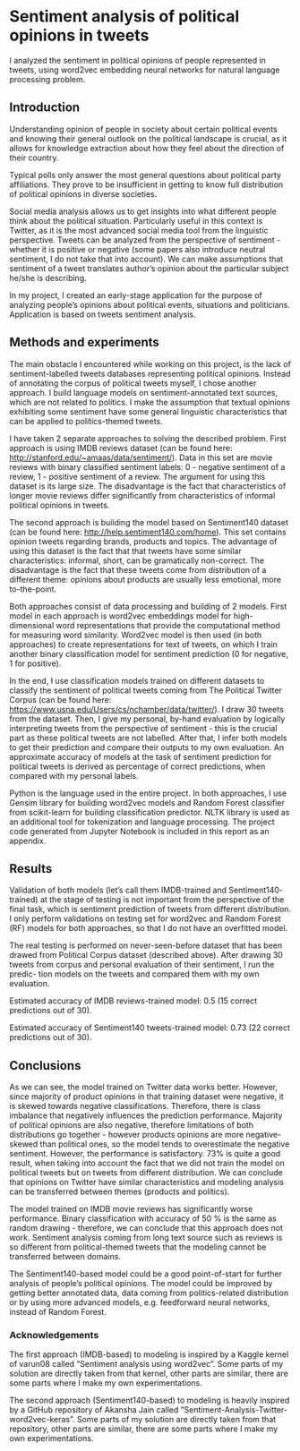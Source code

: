 # Sentiment analysis of political opinions in tweets

I analyzed the sentiment in political opinions of people represented in tweets, using word2vec embedding neural networks for natural language processing problem.

## Introduction

Understanding opinion of people in society about certain political events and knowing their general outlook on the political landscape is crucial, as it allows for knowledge extraction about how they feel about the direction of their country.

Typical polls only answer the most general questions about political party affiliations. They prove to be insufficient in getting to know full distribution of political opinions in diverse societies.

Social media analysis allows us to get insights into what different people think about the political situation. Particularly useful in this context is Twitter, as it is the most advanced social media tool from the linguistic perspective. Tweets can be analyzed from the perspective of sentiment - whether it is positive or negative (some papers also introduce neutral sentiment, I do not take that into account). We can make assumptions that sentiment of a tweet translates author’s opinion about the particular subject he/she is describing.

In my project, I created an early-stage application for the purpose of analyzing people’s opinions about political events, situations and politicians. Application is based on tweets sentiment analysis.

## Methods and experiments

The main obstacle I encountered while working on this project, is the lack of sentiment-labelled tweets databases representing political opinions. Instead of annotating the corpus of political tweets myself, I chose another approach. I build language models on sentiment-annotated text sources, which are not related to politics. I make the assumption that textual opinions exhibiting some sentiment have some general linguistic characteristics that can be applied to politics-themed tweets.

I have taken 2 separate approaches to solving the described problem. First approach is using IMDB reviews dataset (can be found here: http://stanford.edu/~amaas/data/sentiment/). Data in this set are movie reviews with binary classified sentiment labels: 0 - negative sentiment of a review, 1 - positive sentiment of a review. The argument for using this dataset is its large size. The disadvantage is the fact that characteristics of longer movie reviews differ significantly from characteristics of informal political opinions in tweets.

The second approach is building the model based on Sentiment140 dataset (can be found here: http://help.sentiment140.com/home). This set contains opinion tweets regarding brands, products and topics. The advantage of using this dataset is the fact that that tweets have some similar characteristics: informal, short, can be gramatically non-correct. The disadvantage is the fact that these tweets come from distribution of a different theme: opinions about products are usually less emotional, more to-the-point.

Both approaches consist of data processing and building of 2 models. First model in each approach is word2vec embeddings model for high-dimensional word representations that provide the computational method for measuring word similarity. Word2vec model is then used (in both approaches) to create representations for text of tweets, on which I train another binary classification model for sentiment prediction (0 for negative, 1 for positive).

In the end, I use classification models trained on different datasets to classify the sentiment of political tweets coming from The Political Twitter Corpus (can be found here: https://www.usna.edu/Users/cs/nchamber/data/twitter/). I draw 30 tweets from the dataset. Then, I give my personal, by-hand evaluation by logically interpreting tweets from the perspective of sentiment - this is the crucial part as these political tweets are not labelled. After that, I infer both models to get their prediction and compare their outputs to my own evaluation. An approximate accuracy of models at the task of sentiment prediction for political tweets is derived as percentage of correct predictions, when compared with my personal labels.

Python is the language used in the entire project. In both approaches, I use Gensim library for building word2vec models and Random Forest classifier from scikit-learn for building classification predictor. NLTK library is used as an additional tool for tokenization and language processing. The project code generated from Jupyter Notebook is included in this report as an appendix.

## Results
Validation of both models (let’s call them IMDB-trained and Sentiment140- trained) at the stage of testing is not important from the perspective of the final task, which is sentiment prediction of tweets from different distribution. I only perform validations on testing set for word2vec and Random Forest (RF) models for both approaches, so that I do not have an overfitted model.

The real testing is performed on never-seen-before dataset that has been drawed from Political Corpus dataset (described above). After drawing 30 tweets from corpus and personal evaluation of their sentiment, I run the predic- tion models on the tweets and compared them with my own evaluation.

Estimated accuracy of IMDB reviews-trained model: 0.5 (15 correct predictions out of 30).

Estimated accuracy of Sentiment140 tweets-trained model: 0.73 (22 correct predictions out of 30).

## Conclusions
As we can see, the model trained on Twitter data works better. However, since majority of product opinions in that training dataset were negative, it is skewed towards negative classifications. Therefore, there is class imbalance that negatively influences the prediction performance. Majority of political opinions are also negative, therefore limitations of both distributions go together - however products opinions are more negative-skewed than political ones, so the model tends to overestimate the negative sentiment. However, the performance is satisfactory. 73% is quite a good result, when taking into account the fact that we did not train the model on political tweets but on tweets from different distribution. We can conclude that opinions on Twitter have similar characteristics and modeling analysis can be transferred between themes (products and politics).

The model trained on IMDB movie reviews has significantly worse performance. Binary classification with accuracy of 50 % is the same as random drawing - therefore, we can conclude that this approach does not work. Sentiment analysis coming from long text source such as reviews is so different from political-themed tweets that the modeling cannot be transferred between domains.

The Sentiment140-based model could be a good point-of-start for further analysis of people’s political opinions. The model could be improved by getting better annotated data, data coming from politics-related distribution or by using more advanced models, e.g. feedforward neural networks, instead of Random Forest.

### Acknowledgements

The first approach (IMDB-based) to modeling is inspired by a Kaggle kernel of varun08 called ”Sentiment analysis using word2vec”. Some parts of my solution are directly taken from that kernel, other parts are similar, there are some parts where I make my own experimentations.

The second approach (Sentiment140-based) to modeling is heavily inspired by a GitHub repository of Akansha Jain called ”Sentiment-Analysis-Twitter- word2vec-keras”. Some parts of my solution are directly taken from that repository, other parts are similar, there are some parts where I make my own experimentations.
